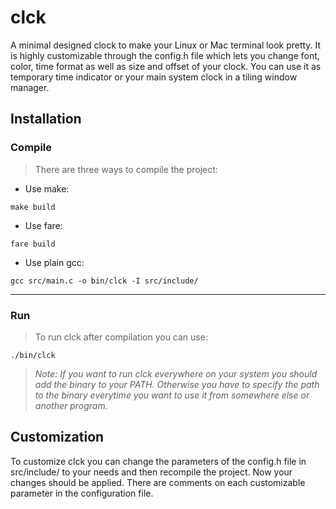 # clck
A minimal designed clock to make your Linux or Mac terminal look pretty. It is highly customizable through the config.h file which lets you change font, color, time format as well as size and offset of your clock. You can use it as temporary time indicator or your main system clock in a tiling window manager.

## Installation
### Compile
> There are three ways to compile the project:

- Use make:
```
make build
```

- Use fare:
```
fare build
```

- Use plain gcc:
```
gcc src/main.c -o bin/clck -I src/include/
```
---
### Run
> To run clck after compilation you can use:
```
./bin/clck
```
> *Note: If you want to run clck everywhere on your system you should add the binary to your PATH. Otherwise you have to specify the path to the binary everytime you want to use it from somewhere else or another program.*

## Customization
To customize clck you can change the parameters of the config.h file in src/include/ to your needs and then recompile the project. Now your changes should be applied. There are comments on each customizable parameter in the configuration file.
